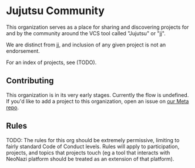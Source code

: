 # Jujutsu Community

This organization serves as a place for sharing and discovering projects for and by the community 
around the VCS tool called "Jujutsu" or "jj".

We are distinct from jj, and inclusion of any given project is not an endorsement.

For an index of projects, see (TODO).

## Contributing

This organization is in its very early stages. Currently the flow is undefined. If you'd like to 
add a project to this organization, open an issue on [our Meta repo](https://github.com/jj-community/meta).

## Rules

TODO: The rules for this org should be extremely permissive, limiting to fairly standard Code of 
Conduct levels. Rules will apply to participation, projects, and topics that projects touch (eg
a tool that interacts with NeoNazi platform should be treated as an extension of that platform).

